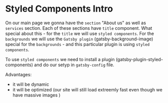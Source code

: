 # Styled Components Intro

On our main page we gonna have the `section` "About us" as well as `services` section. Each of these sections have `title` component. What special about this - for the `title` we will use `styled components`. 
For the `backgrounds` we will use the `Gatsby plugin` (gatsby-background-image) special for the `backgrounds` - and this particular plugin is using `styled components`. 

To use `styled components` we need to install a plugin (gatsby-plugin-styled-components) and do our setyp in `gatsby-config` file. 

Advantages: 
- it will be dynamic
- it will be optimized (our site will still load extreemly fast even though we have massive images )
